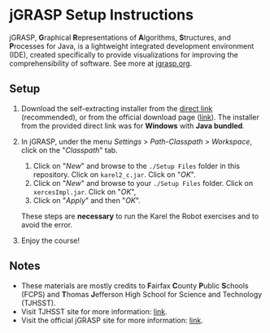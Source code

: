 # jGRASP Setup Instructions

jGRASP, **G**raphical **R**epresentations of **A**lgorithms, **S**tructures, and **P**rocesses for Java, is a lightweight integrated development environment (IDE), created specifically to provide visualizations for improving the comprehensibility of software. See more at [jgrasp.org](https://www.jgrasp.org/index.html).

## Setup
1. Download the self-extracting installer from the [direct link](https://www.jgrasp.org/dl4g/jgrasp/jgrasp_bdl206_17.exe) (recommended), or from the official download page ([link](https://spider.eng.auburn.edu/user-cgi/grasp/grasp.pl?;dl=download_jgrasp.html)). The installer from the provided direct link was for **Windows** with **Java bundled**.
2. In jGRASP, under the menu *Settings* > *Path-Classpath* > *Workspace*, click on the "*Classpath*" tab. 
    1. Click on "*New*" and browse to the `./Setup Files` folder in this repository. Click on `karel2_c.jar`. Click on "*OK*". 
    2. Click on "*New*" and browse to your `./Setup Files` folder. Click on `xercesImpl.jar`. Click on "*OK*", 
    3. Click on "*Apply*" and then "*OK*".
    
    These steps are **necessary** to run the Karel the Robot exercises and to avoid the error.
3. Enjoy the course!

## Notes
- These materials are mostly credits to **F**airfax **C**ounty **P**ublic **S**chools (FCPS) and **T**homas **J**efferson High School for Science and Technology (TJHSST).
- Visit TJHSST site for more information: [link](https://compsci.sites.tjhsst.edu/CSweb/index.html).
- Visit the official jGRASP site for more information: [link](https://www.jgrasp.org/index.html).